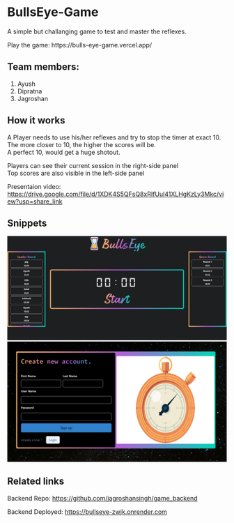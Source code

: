 # BullsEye-Game

<p>A simple but challanging game to test and master the reflexes.</p>
Play the game: https://bulls-eye-game.vercel.app/

## Team members:
1. Ayush
2. Dipratna
3. Jagroshan


## How it works
<p>A Player needs to use his/her reflexes and try to stop the timer at exact 10.<br/>
The more closer to 10, the higher the scores will be.<br/>
A perfect 10, would get a huge shotout.</p>
<p>Players can see their current session in the right-side panel <br/>
Top scores are also visible in the left-side panel</p>

Presentaion video: https://drive.google.com/file/d/1XDK4S5QFsQ8xRIfUul41XLHgKzLy3Mkc/view?usp=share_link

## Snippets
<div>
  <img src="https://github.com/jagroshansingh/BullsEye-Game/blob/master/pics/GamePage.png?raw=true"/>
  <img src="https://github.com/jagroshansingh/BullsEye-Game/blob/master/pics/LandingPage.png?raw=true"/>
</div>

## Related links
Backend Repo: https://github.com/jagroshansingh/game_backend

Backend Deployed: https://bullseye-zwjk.onrender.com



